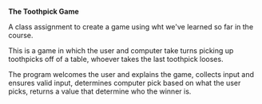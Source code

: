 

**The Toothpick Game**

A class assignment to create a game using wht we've learned so far in the course.

This is a game in which the user and computer take turns picking up toothpicks off of a table, whoever takes the last toothpick looses.

The program welcomes the user and explains the game, collects input and ensures valid input, determines computer pick based on what the user picks, returns a value that determine who the winner is. 
